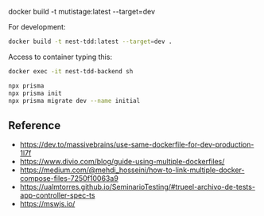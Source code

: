 docker build -t mutistage:latest --target=dev

For development:
```sh
docker build -t nest-tdd:latest --target=dev .
```

Access to container typing this:
```sh
docker exec -it nest-tdd-backend sh
```

```sh
npx prisma
npx prisma init
npx prisma migrate dev --name initial
```

## Reference
- https://dev.to/massivebrains/use-same-dockerfile-for-dev-production-1l7f
- https://www.divio.com/blog/guide-using-multiple-dockerfiles/
- https://medium.com/@mehdi_hosseini/how-to-link-multiple-docker-compose-files-7250f10063a9
- https://ualmtorres.github.io/SeminarioTesting/#trueel-archivo-de-tests-app-controller-spec-ts
- https://mswjs.io/